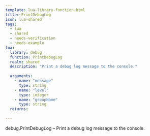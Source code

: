 ```yaml
---
template: lua-library-function.html
title: PrintDebugLog
icon: lua-shared
tags:
  - lua
  - shared
  - needs-verification
  - needs-example
lua:
  library: debug
  function: PrintDebugLog
  realm: shared
  description: "Print a debug log message to the console."
  
  arguments:
    - name: "message"
      type: string
    - name: "level"
      type: integer
    - name: "groupName"
      type: string
  returns:
    
---
```


<div class="lua__search__keywords">
debug.PrintDebugLog &#x2013; Print a debug log message to the console.
</div>
